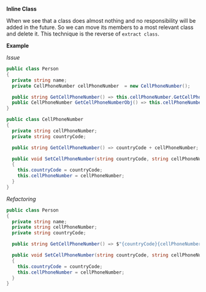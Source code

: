**Inline Class**

When we see that a class does almost nothing and no responsibility will be added in the future.
So we can move its members to a most relevant class and delete it.
This technique is the reverse of `extract class`.

**Example**

_Issue_

```csharp
public class Person
{
  private string name;
  private CellPhoneNumber cellPhoneNumber  = new CellPhoneNumber();

  public string GetCellPhoneNumber() => this.cellPhoneNumber.GetCellPhoneNumber();
  public CellPhoneNumber GetCellPhoneNumberObj() => this.cellPhoneNumber;
}

public class CellPhoneNumber
{
  private string cellPhoneNumber;
  private string countryCode;

  public string GetCellPhoneNumber() => countryCode + cellPhoneNumber;

  public void SetCellPhoneNumber(string countryCode, string cellPhoneNumber)
  {
    this.countryCode = countryCode;
    this.cellPhoneNumber = cellPhoneNumber;
  }
}
```

_Refactoring_

```csharp
public class Person
{
  private string name;
  private string cellPhoneNumber;
  private string countryCode;

  public string GetCellPhoneNumber() => $"{countryCode}{cellPhoneNumber}";

  public void SetCellPhoneNumber(string countryCode, string cellPhoneNumber)
  {
    this.countryCode = countryCode;
    this.cellPhoneNumber = cellPhoneNumber;
  }
}
```
